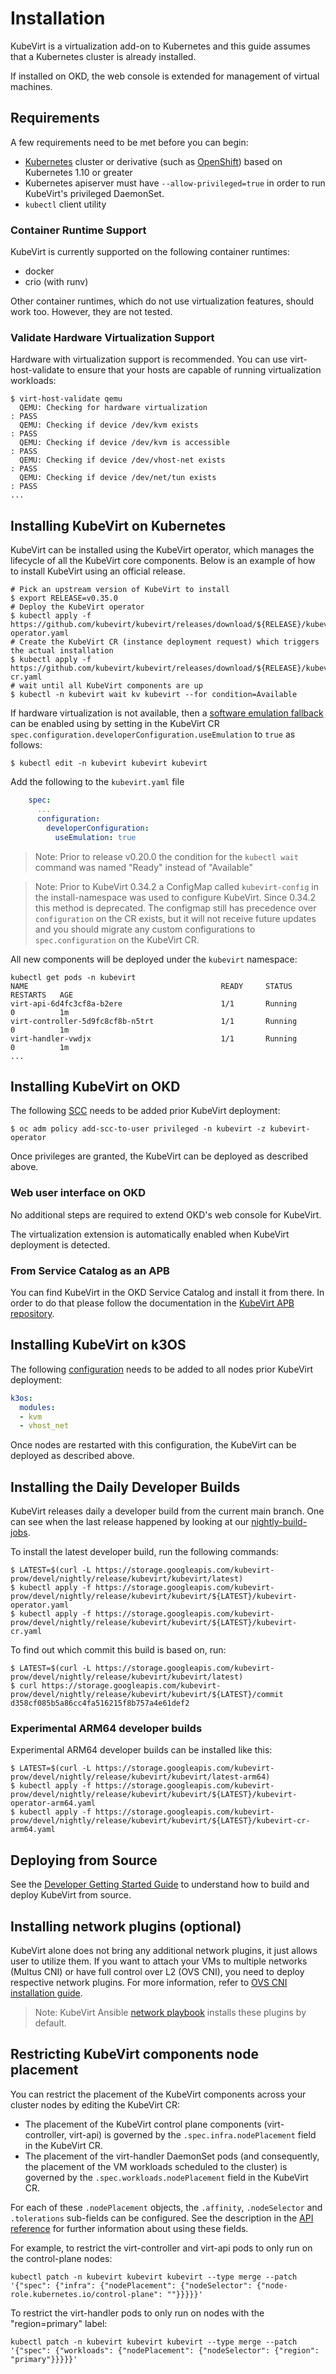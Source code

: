 # Installation

KubeVirt is a virtualization add-on to Kubernetes and this guide assumes
that a Kubernetes cluster is already installed.

If installed on OKD, the web console is extended for management of
virtual machines.

## Requirements

A few requirements need to be met before you can begin:

-   [Kubernetes](https://kubernetes.io) cluster or derivative
    (such as [OpenShift](https://github.com/openshift/origin))
    based on Kubernetes 1.10 or greater
-   Kubernetes apiserver must have `--allow-privileged=true` in order to run KubeVirt's privileged DaemonSet.
-   `kubectl` client utility

### Container Runtime Support

KubeVirt is currently supported on the following container runtimes:

-   docker
-   crio (with runv)

Other container runtimes, which do not use virtualization features,
should work too. However, they are not tested.

### Validate Hardware Virtualization Support

Hardware with virtualization support is recommended. You can use
virt-host-validate to ensure that your hosts are capable of running
virtualization workloads:

    $ virt-host-validate qemu
      QEMU: Checking for hardware virtualization                                 : PASS
      QEMU: Checking if device /dev/kvm exists                                   : PASS
      QEMU: Checking if device /dev/kvm is accessible                            : PASS
      QEMU: Checking if device /dev/vhost-net exists                             : PASS
      QEMU: Checking if device /dev/net/tun exists                               : PASS
    ...

## Installing KubeVirt on Kubernetes

KubeVirt can be installed using the KubeVirt operator, which manages the
lifecycle of all the KubeVirt core components. Below is an example of
how to install KubeVirt using an official release.

    # Pick an upstream version of KubeVirt to install
    $ export RELEASE=v0.35.0
    # Deploy the KubeVirt operator
    $ kubectl apply -f https://github.com/kubevirt/kubevirt/releases/download/${RELEASE}/kubevirt-operator.yaml
    # Create the KubeVirt CR (instance deployment request) which triggers the actual installation
    $ kubectl apply -f https://github.com/kubevirt/kubevirt/releases/download/${RELEASE}/kubevirt-cr.yaml
    # wait until all KubeVirt components are up
    $ kubectl -n kubevirt wait kv kubevirt --for condition=Available

If hardware virtualization is not available, then a
[software emulation fallback](https://github.com/kubevirt/kubevirt/blob/main/docs/software-emulation.md)
can be enabled using by setting in the KubeVirt CR `spec.configuration.developerConfiguration.useEmulation` to `true` as follows:

    $ kubectl edit -n kubevirt kubevirt kubevirt

Add the following to the `kubevirt.yaml` file

```yaml
    spec:
      ...
      configuration:
        developerConfiguration:
          useEmulation: true
```

> Note: Prior to release v0.20.0 the condition for the `kubectl wait`
> command was named "Ready" instead of "Available"

> Note: Prior to KubeVirt 0.34.2 a ConfigMap called `kubevirt-config` in the
> install-namespace was used to configure KubeVirt. Since 0.34.2 this method is
> deprecated. The configmap still has precedence over `configuration` on the
> CR exists, but it will not receive future updates and you should migrate any
> custom configurations to `spec.configuration` on the KubeVirt CR.

All new components will be deployed under the `kubevirt` namespace:

    kubectl get pods -n kubevirt
    NAME                                           READY     STATUS        RESTARTS   AGE
    virt-api-6d4fc3cf8a-b2ere                      1/1       Running       0          1m
    virt-controller-5d9fc8cf8b-n5trt               1/1       Running       0          1m
    virt-handler-vwdjx                             1/1       Running       0          1m
    ...

## Installing KubeVirt on OKD

The following
[SCC](https://docs.openshift.com/container-platform/3.11/admin_guide/manage_scc.html)
needs to be added prior KubeVirt deployment:

    $ oc adm policy add-scc-to-user privileged -n kubevirt -z kubevirt-operator

Once privileges are granted, the KubeVirt can be deployed as described above.

### Web user interface on OKD

No additional steps are required to extend OKD's web console for KubeVirt.

The virtualization extension is automatically enabled when KubeVirt deployment is detected.

### From Service Catalog as an APB

You can find KubeVirt in the OKD Service Catalog and install it from
there. In order to do that please follow the documentation in the
[KubeVirt APB
repository](https://github.com/ansibleplaybookbundle/kubevirt-apb).

## Installing KubeVirt on k3OS

The following
[configuration](https://github.com/rancher/k3os#configuration)
needs to be added to all nodes prior KubeVirt deployment:

```yaml
k3os:
  modules:
  - kvm
  - vhost_net
```

Once nodes are restarted with this configuration, the KubeVirt can be deployed as described above.

## Installing the Daily Developer Builds

<!-- markdown-link-check-disable -->
KubeVirt releases daily a developer build from the current main branch. One can see
when the last release happened by looking at our
[nightly-build-jobs](https://prow.apps.ovirt.org/?job=periodic-kubevirt-push-nightly-build-master).
<!-- markdown-link-check-enable -->

To install the latest developer build, run the following commands:

    $ LATEST=$(curl -L https://storage.googleapis.com/kubevirt-prow/devel/nightly/release/kubevirt/kubevirt/latest)
    $ kubectl apply -f https://storage.googleapis.com/kubevirt-prow/devel/nightly/release/kubevirt/kubevirt/${LATEST}/kubevirt-operator.yaml
    $ kubectl apply -f https://storage.googleapis.com/kubevirt-prow/devel/nightly/release/kubevirt/kubevirt/${LATEST}/kubevirt-cr.yaml

To find out which commit this build is based on, run:

    $ LATEST=$(curl -L https://storage.googleapis.com/kubevirt-prow/devel/nightly/release/kubevirt/kubevirt/latest)
    $ curl https://storage.googleapis.com/kubevirt-prow/devel/nightly/release/kubevirt/kubevirt/${LATEST}/commit
    d358cf085b5a86cc4fa516215f8b757a4e61def2

### Experimental ARM64 developer builds

Experimental ARM64 developer builds can be installed like this:

    $ LATEST=$(curl -L https://storage.googleapis.com/kubevirt-prow/devel/nightly/release/kubevirt/kubevirt/latest-arm64)
    $ kubectl apply -f https://storage.googleapis.com/kubevirt-prow/devel/nightly/release/kubevirt/kubevirt/${LATEST}/kubevirt-operator-arm64.yaml
    $ kubectl apply -f https://storage.googleapis.com/kubevirt-prow/devel/nightly/release/kubevirt/kubevirt/${LATEST}/kubevirt-cr-arm64.yaml

## Deploying from Source

See the [Developer Getting Started
Guide](https://github.com/kubevirt/kubevirt/blob/main/docs/getting-started.md)
to understand how to build and deploy KubeVirt from source.

## Installing network plugins (optional)

KubeVirt alone does not bring any additional network plugins, it just
allows user to utilize them. If you want to attach your VMs to multiple
networks (Multus CNI) or have full control over L2 (OVS CNI), you need
to deploy respective network plugins. For more information, refer to
[OVS CNI installation
guide](https://github.com/kubevirt/ovs-cni/blob/main/docs/deployment-on-arbitrary-cluster.md).

> Note: KubeVirt Ansible [network
> playbook](https://github.com/kubevirt/kubevirt-ansible/tree/master/playbooks#network)
> installs these plugins by default.

## Restricting KubeVirt components node placement

You can restrict the placement of the KubeVirt components across your 
cluster nodes by editing the KubeVirt CR:

- The placement of the KubeVirt control plane components (virt-controller, virt-api)
  is governed by the `.spec.infra.nodePlacement` field in the KubeVirt CR.
- The placement of the virt-handler DaemonSet pods (and consequently, the placement of the 
  VM workloads scheduled to the cluster) is governed by the `.spec.workloads.nodePlacement`
  field in the KubeVirt CR.
  
For each of these `.nodePlacement` objects, the `.affinity`, `.nodeSelector` and `.tolerations` sub-fields can be configured.
See the description in the [API reference](http://kubevirt.io/api-reference/master/definitions.html#_v1_componentconfig)
for further information about using these fields.

For example, to restrict the virt-controller and virt-api pods to only run on the control-plane nodes:

    kubectl patch -n kubevirt kubevirt kubevirt --type merge --patch '{"spec": {"infra": {"nodePlacement": {"nodeSelector": {"node-role.kubernetes.io/control-plane": ""}}}}}'

To restrict the virt-handler pods to only run on nodes with the "region=primary" label:

    kubectl patch -n kubevirt kubevirt kubevirt --type merge --patch '{"spec": {"workloads": {"nodePlacement": {"nodeSelector": {"region": "primary"}}}}}'


